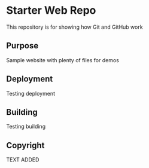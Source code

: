 # Starter Web Repo

This repository is for showing how Git and GitHub work

## Purpose

Sample website with plenty of files for demos

## Deployment

Testing deployment

## Building

Testing building

## Copyright

TEXT ADDED